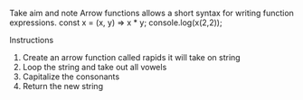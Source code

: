 Take aim and note
Arrow functions allows a short syntax for writing function expressions.
const x = (x, y) => x * y;
console.log(x(2,2));


Instructions
1. Create an arrow function called rapids it will take on string
2. Loop the string and take out all vowels
3. Capitalize the consonants
4. Return the new string